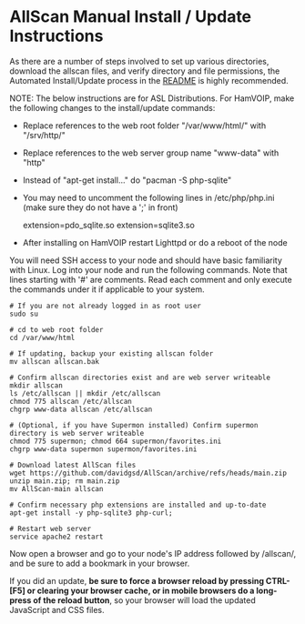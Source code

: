 # AllScan Manual Install / Update Instructions
As there are a number of steps involved to set up various directories, download the allscan files, and verify directory and file permissions, the Automated Install/Update process in the [README](https://github.com/davidgsd/AllScan/blob/main/README.md) is highly recommended.

NOTE: The below instructions are for ASL Distributions. For HamVOIP, make the following changes to the install/update commands:
* Replace references to the web root folder "/var/www/html/" with "/srv/http/"
* Replace references to the web server group name "www-data" with "http"
* Instead of "apt-get install..." do "pacman -S php-sqlite"
* You may need to uncomment the following lines in /etc/php/php.ini (make sure they do not have a ';' in front)

	extension=pdo_sqlite.so
	extension=sqlite3.so

* After installing on HamVOIP restart Lighttpd or do a reboot of the node

You will need SSH access to your node and should have basic familiarity with Linux. Log into your node and run the following commands. Note that lines starting with '#' are comments. Read each comment and only execute the commands under it if applicable to your system.

	# If you are not already logged in as root user
	sudo su

	# cd to web root folder
	cd /var/www/html

	# If updating, backup your existing allscan folder
	mv allscan allscan.bak

	# Confirm allscan directories exist and are web server writeable
	mkdir allscan
	ls /etc/allscan || mkdir /etc/allscan
	chmod 775 allscan /etc/allscan
	chgrp www-data allscan /etc/allscan

	# (Optional, if you have Supermon installed) Confirm supermon directory is web server writeable
	chmod 775 supermon; chmod 664 supermon/favorites.ini
	chgrp www-data supermon supermon/favorites.ini

	# Download latest AllScan files
	wget https://github.com/davidgsd/AllScan/archive/refs/heads/main.zip
	unzip main.zip; rm main.zip
	mv AllScan-main allscan

	# Confirm necessary php extensions are installed and up-to-date
	apt-get install -y php-sqlite3 php-curl;
	
	# Restart web server
	service apache2 restart
	
Now open a browser and go to your node's IP address followed by /allscan/, and be sure to add a bookmark in your browser.

If you did an update, **be sure to force a browser reload by pressing CTRL-[F5] or clearing your browser cache, or in mobile browsers do a long-press of the reload button**, so your browser will load the updated JavaScript and CSS files.
